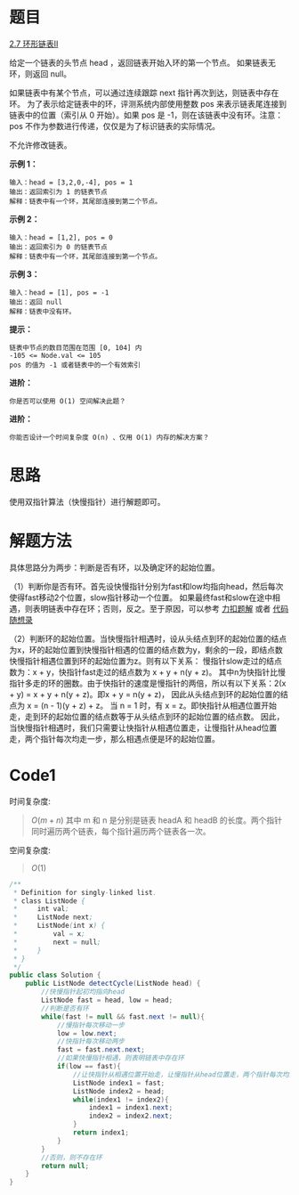 # 题目

[2.7 环形链表II](https://leetcode.cn/problems/linked-list-cycle-ii/)

给定一个链表的头节点  head ，返回链表开始入环的第一个节点。 如果链表无环，则返回 null。

如果链表中有某个节点，可以通过连续跟踪 next 指针再次到达，则链表中存在环。 为了表示给定链表中的环，评测系统内部使用整数 pos 来表示链表尾连接到链表中的位置（索引从 0 开始）。如果 pos 是 -1，则在该链表中没有环。注意：pos 不作为参数进行传递，仅仅是为了标识链表的实际情况。

不允许修改链表。

**示例 1：**
``` 
输入：head = [3,2,0,-4], pos = 1
输出：返回索引为 1 的链表节点
解释：链表中有一个环，其尾部连接到第二个节点。
```

**示例 2：**
``` 
输入：head = [1,2], pos = 0
输出：返回索引为 0 的链表节点
解释：链表中有一个环，其尾部连接到第一个节点。
```

**示例 3：**
``` 
输入：head = [1], pos = -1
输出：返回 null
解释：链表中没有环。
```

**提示：**

``` 
链表中节点的数目范围在范围 [0, 104] 内
-105 <= Node.val <= 105
pos 的值为 -1 或者链表中的一个有效索引
```

**进阶：**

``` 
你是否可以使用 O(1) 空间解决此题？
```

**进阶：**
``` 
你能否设计一个时间复杂度 O(n) 、仅用 O(1) 内存的解决方案？
```
# 思路
使用双指针算法（快慢指针）进行解题即可。

# 解题方法
具体思路分为两步：判断是否有环，以及确定环的起始位置。

（1）判断你是否有环。首先设快慢指针分别为fast和low均指向head，然后每次使得fast移动2个位置，slow指针移动一个位置。
如果最终fast和slow在途中相遇，则表明链表中存在环；否则，反之。至于原因，可以参考 [力扣题解](https://leetcode.cn/problems/linked-list-cycle-ii/solutions/441131/huan-xing-lian-biao-ii-by-leetcode-solution/) 或者 [代码随想录](https://programmercarl.com/0142.%E7%8E%AF%E5%BD%A2%E9%93%BE%E8%A1%A8II.html#%E6%80%9D%E8%B7%AF)

（2）判断环的起始位置。当快慢指针相遇时，设从头结点到环的起始位置的结点为x，环的起始位置到快慢指针相遇的位置的结点数为y，剩余的一段，即结点数快慢指针相遇位置到环的起始位置为z。则有以下关系：
慢指针slow走过的结点数为：x + y，快指针fast走过的结点数为 x + y + n(y + z)。
其中n为快指针比慢指针多走的环的圈数。由于快指针的速度是慢指针的两倍，所以有以下关系：2(x + y) = x + y + n(y + z)。即x + y = n(y + z)， 因此从头结点到环的起始位置的结点为 x = (n - 1)(y + z) + z。
当 n = 1 时，有 x = z。即快指针从相遇位置开始走，走到环的起始位置的结点数等于从头结点到环的起始位置的结点数。
因此，当快慢指针相遇时，我们只需要让快指针从相遇位置走，让慢指针从head位置走，两个指针每次均走一步，那么相遇点便是环的起始位置。

# Code1
时间复杂度:
> $O(m + n)$  其中 m 和 n 是分别是链表 headA 和 headB 的长度。两个指针同时遍历两个链表，每个指针遍历两个链表各一次。

空间复杂度:
> $O(1)$

```Java
/**
 * Definition for singly-linked list.
 * class ListNode {
 *     int val;
 *     ListNode next;
 *     ListNode(int x) {
 *         val = x;
 *         next = null;
 *     }
 * }
 */
public class Solution {
    public ListNode detectCycle(ListNode head) {
        //快慢指针起初均指向head
        ListNode fast = head, low = head;
        //判断是否有环
        while(fast != null && fast.next != null){
            //慢指针每次移动一步
            low = low.next;
            //快指针每次移动两步
            fast = fast.next.next;
            //如果快慢指针相遇，则表明链表中存在环
            if(low == fast){
                //让快指针从相遇位置开始走，让慢指针从head位置走，两个指针每次均走一步，那么相遇点便是环的起始位置
                ListNode index1 = fast;
                ListNode index2 = head;
                while(index1 != index2){
                    index1 = index1.next;
                    index2 = index2.next;
                }
                return index1;
            }
        }
        //否则，则不存在环
        return null;
    }
}
```